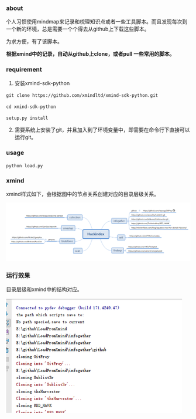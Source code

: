 ### about

个人习惯使用mindmap来记录和梳理知识点或者一些工具脚本。而且发现每次到一个新的环境，总是需要一个个得去从github上下载这些脚本。

为求方便，有了该脚本。

**根据xmind中的记录，自动从github上clone，或者pull 一些常用的脚本。**



### requirement

1. 安装xmind-sdk-python

`git clone https://github.com/xmindltd/xmind-sdk-python.git`

`cd xmind-sdk-python`

`setup.py install`

2. 需要系统上安装了git，并且加入到了环境变量中，即需要在命令行下直接可以运行git。



### usage

`python load.py`

### xmind

xmind样式如下，会根据图中的节点关系创建对应的目录层级关系。

![xmind](.\pic\xmind.png)



### 运行效果

目录层级和xmind中的结构对应。

![运行效果](.\pic\运行效果.png)